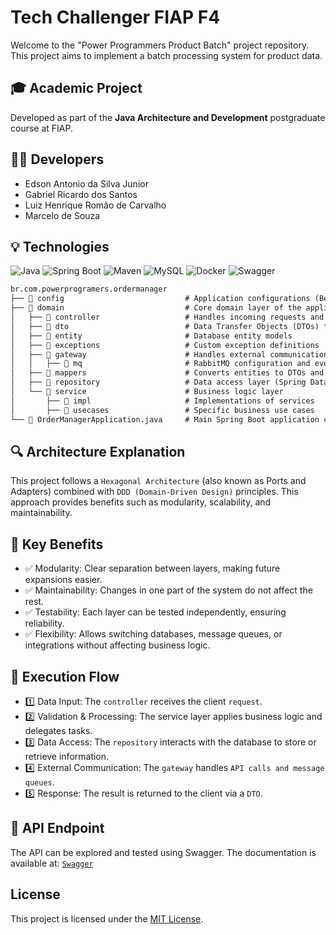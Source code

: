 # Tech Challenger FIAP F4

Welcome to the "Power Programmers Product Batch" project repository. This project aims to implement a batch processing system for product data.

## 🎓 Academic Project

Developed as part of the **Java Architecture and Development** postgraduate course at FIAP.

## 👨‍💻 Developers

- Edson Antonio da Silva Junior
- Gabriel Ricardo dos Santos
- Luiz Henrique Romão de Carvalho
- Marcelo de Souza

## 💡 Technologies

![Java](https://img.shields.io/badge/Java-17-blue?style=for-the-badge&logo=java)
![Spring Boot](https://img.shields.io/badge/Spring%20Boot-3.4.0-brightgreen?style=for-the-badge)
![Maven](https://img.shields.io/badge/Maven-3.9.9-C71A36?style=for-the-badge&logo=apachemaven)
![MySQL](https://img.shields.io/badge/MySQL-4479A1?style=for-the-badge&logo=mysql&logoColor=white)
![Docker](https://img.shields.io/badge/Docker-27.4.0-2496ED?style=for-the-badge&logo=docker)
![Swagger](https://img.shields.io/badge/Swagger-3.0-85EA2D?style=for-the-badge&logo=swagger)

```markdown
br.com.powerprogramers.ordermanager
├── 📁 config                           # Application configurations (Beans, properties, etc.)
├── 🎯 domain                           # Core domain layer of the application
│   ├── 📁 controller                   # Handles incoming requests and delegates to services
│   ├── 📁 dto                          # Data Transfer Objects (DTOs) for communication
│   ├── 📁 entity                       # Database entity models
│   ├── 📁 exceptions                   # Custom exception definitions
│   ├── 📁 gateway                      # Handles external communication and integrations
│   │   ├── 📁 mq                       # RabbitMQ configuration and event publishing
│   ├── 📁 mappers                      # Converts entities to DTOs and vice versa
│   ├── 📁 repository                   # Data access layer (Spring Data JPA repositories)
│   └── 📁 service                      # Business logic layer
│       ├── 📁 impl                     # Implementations of services
│       ├── 📁 usecases                 # Specific business use cases
└── 🚀 OrderManagerApplication.java     # Main Spring Boot application class

```

## 🔍 Architecture Explanation
This project follows a `Hexagonal Architecture` (also known as Ports and Adapters) combined with `DDD (Domain-Driven Design)` principles. This approach provides benefits such as modularity, scalability, and maintainability.

## 📌 Key Benefits
- ✅ Modularity: Clear separation between layers, making future expansions easier.
- ✅ Maintainability: Changes in one part of the system do not affect the rest.
- ✅ Testability: Each layer can be tested independently, ensuring reliability.
- ✅ Flexibility: Allows switching databases, message queues, or integrations without affecting business logic.

## 🔄 Execution Flow
- 1️⃣ Data Input: The `controller` receives the client `request`.
- 2️⃣ Validation & Processing: The service layer applies business logic and delegates tasks.
- 3️⃣ Data Access: The `repository` interacts with the database to store or retrieve information.
- 4️⃣ External Communication: The `gateway` handles `API calls and message queues`.
- 5️⃣ Response: The result is returned to the client via a `DTO`.

## 🧪 API Endpoint

The API can be explored and tested using Swagger. The documentation is available at:
[`Swagger`](http://localhost:8081/swagger-ui/index.html)

## License

This project is licensed under the [MIT License](https://www.notion.so/LICENSE).